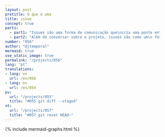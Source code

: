 ```yaml
---
layout: post
pretitle: O que é uma
title: issue
concept: true
parts:
  - part1: "Issues são uma forma de comunicação que\ncria uma ponte entre quem\n mantém o projeto e quem o utiliza"
  - part2: "Além de conversar sobre o projeto, issues são como um\n fórum onde pessoas pode colocar dúvidas, pedir\najuda e apontar erros. Issues também servem para\nacompanhar o progresso do trabalho\n"
number: "056"
author: "@jtemporal"
mermaid: true
use_static_image: true
permalink: "/projects/056"
lang: "pt"
translations:
- lang: en
  url: /en/056
- lang: es
  url: /es/054
pv:
  url: "/projects/055"
  title: "#055 git diff --staged"
nt:
  url: "/projects/057"
  title: "#057 git reset HEAD~"
---
```


{% include mermaid-graphs.html %}

